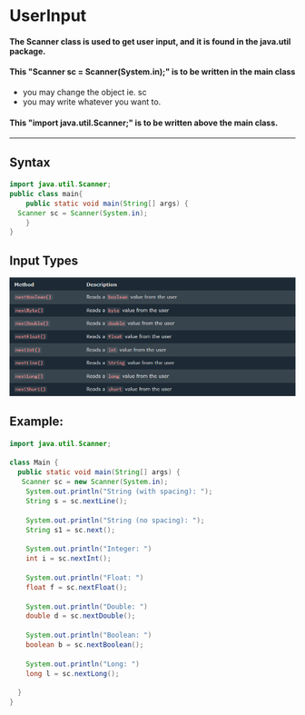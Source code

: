 # UserInput
#### The Scanner class is used to get user input, and it is found in the java.util package.
#### This "Scanner sc = Scanner(System.in);" is to be written in the main class
- you may change the object ie. sc
- you may write whatever you want to.
#### This "import java.util.Scanner;" is to be written above the main class.
---
## Syntax
```java
import java.util.Scanner;
public class main{
    public static void main(String[] args) {
  Scanner sc = Scanner(System.in);
    }
}
```
## Input Types

![alt text](userinput.png)

## Example:
```java
import java.util.Scanner;

class Main {
  public static void main(String[] args) {
   Scanner sc = new Scanner(System.in);
    System.out.println("String (with spacing): ");
    String s = sc.nextLine();

    System.out.println("String (no spacing): ");
    String s1 = sc.next();
    
    System.out.println("Integer: ")
    int i = sc.nextInt();

    System.out.println("Float: ")
    float f = sc.nextFloat();

    System.out.println("Double: ")
    double d = sc.nextDouble();

    System.out.println("Boolean: ")
    boolean b = sc.nextBoolean();

    System.out.println("Long: ")
    long l = sc.nextLong();
 
  }
}
```

